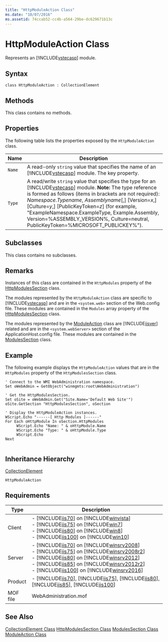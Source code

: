 ```yaml
---
title: "HttpModuleAction Class"
ms.date: "10/07/2016"
ms.assetid: 74ccab52-cc4b-a564-29be-dc629671b13c
---
```

# HttpModuleAction Class
Represents an [!INCLUDE[vstecasp](../wmi-provider/includes/vstecasp-md.md)] module.  
  
## Syntax  
  
```vbs  
class HttpModuleAction : CollectionElement  
```  
  
## Methods  
 This class contains no methods.  
  
## Properties  
 The following table lists the properties exposed by the `HttpModuleAction` class.  
  
|Name|Description|  
|----------|-----------------|  
|`Name`|A read-only `string` value that specifies the name of an [!INCLUDE[vstecasp](../wmi-provider/includes/vstecasp-md.md)] module. The key property.|  
|`Type`|A read/write `string` value that specifies the type for an [!INCLUDE[vstecasp](../wmi-provider/includes/vstecasp-md.md)] module. **Note:**  The type reference is formed as follows (items in brackets are not required): *Namespace*.*Typename*, *Assemblyname*[,] [Version=*x*,] [Culture=*y*,] [PublicKeyToken=*z*] (for example, "ExampleNamespace.ExampleType, Example.Assembly, Version=%ASSEMBLY_VERSION%, Culture=neutral, PublicKeyToken=%MICROSOFT_PUBLICKEY%").|  
  
## Subclasses  
 This class contains no subclasses.  
  
## Remarks  
 Instances of this class are contained in the `HttpModules` property of the [HttpModulesSection](../wmi-provider/httpmodulessection-class.md) class.  
  
 The modules represented by the `HttpModuleAction` class are specific to [!INCLUDE[vstecasp](../wmi-provider/includes/vstecasp-md.md)] and are in the `<system.web>` section of the Web.config file. These modules are contained in the `Modules` array property of the [HttpModulesSection](../wmi-provider/httpmodulessection-class.md) class.  
  
 The modules represented by the [ModuleAction](../wmi-provider/moduleaction-class.md) class are [!INCLUDE[iisver](../wmi-provider/includes/iisver-md.md)] related and are in the `<system.webServer>` section of the ApplicationHost.config file. These modules are contained in the [ModulesSection](../wmi-provider/modulessection-class.md) class.  
  
## Example  
 The following example displays the `HttpModuleAction` values that are in the `HttpModules` property of the `HttpModulesSection` class.  
  
```  
' Connect to the WMI WebAdministration namespace.  
Set oWebAdmin = GetObject("winmgmts:root\WebAdministration")  
  
' Get the HttpModulesSection.  
Set oSite = oWebAdmin.Get("Site.Name='Default Web Site'")  
oSite.GetSection "HttpModulesSection", oSection  
  
' Display the HttpModuleAction instances.
WScript.Echo "------[ Http Modules ]------"  
For Each oHttpModule In oSection.HttpModules  
     WScript.Echo "Name: " & oHttpModule.Name  
     WScript.Echo "Type: " & oHttpModule.Type  
     WScript.Echo  
Next  
  
```  
  
## Inheritance Hierarchy  
 [CollectionElement](../wmi-provider/collectionelement-class.md)  
  
 `HttpModuleAction`  
  
## Requirements  
  
|Type|Description|  
|----------|-----------------|  
|Client|-   [!INCLUDE[iis70](../wmi-provider/includes/iis70-md.md)] on [!INCLUDE[winvista](../wmi-provider/includes/winvista-md.md)]<br />-   [!INCLUDE[iis75](../wmi-provider/includes/iis75-md.md)] on [!INCLUDE[win7](../wmi-provider/includes/win7-md.md)]<br />-   [!INCLUDE[iis80](../wmi-provider/includes/iis80-md.md)] on [!INCLUDE[win8](../wmi-provider/includes/win8-md.md)]<br />-   [!INCLUDE[iis100](../wmi-provider/includes/iis100-md.md)] on [!INCLUDE[win10](../wmi-provider/includes/win10-md.md)]|  
|Server|-   [!INCLUDE[iis70](../wmi-provider/includes/iis70-md.md)] on [!INCLUDE[winsrv2008](../wmi-provider/includes/winsrv2008-md.md)]<br />-   [!INCLUDE[iis75](../wmi-provider/includes/iis75-md.md)] on [!INCLUDE[winsrv2008r2](../wmi-provider/includes/winsrv2008r2-md.md)]<br />-   [!INCLUDE[iis80](../wmi-provider/includes/iis80-md.md)] on [!INCLUDE[winsrv2012](../wmi-provider/includes/winsrv2012-md.md)]<br />-   [!INCLUDE[iis85](../wmi-provider/includes/iis85-md.md)] on [!INCLUDE[winsrv2012r2](../wmi-provider/includes/winsrv2012r2-md.md)]<br />-   [!INCLUDE[iis100](../wmi-provider/includes/iis100-md.md)] on [!INCLUDE[winsrv2016](../wmi-provider/includes/winsrv2016-md.md)]|  
|Product|-   [!INCLUDE[iis70](../wmi-provider/includes/iis70-md.md)], [!INCLUDE[iis75](../wmi-provider/includes/iis75-md.md)], [!INCLUDE[iis80](../wmi-provider/includes/iis80-md.md)], [!INCLUDE[iis85](../wmi-provider/includes/iis85-md.md)], [!INCLUDE[iis100](../wmi-provider/includes/iis100-md.md)]|  
|MOF file|WebAdministration.mof|  
  
## See Also  
 [CollectionElement Class](../wmi-provider/collectionelement-class.md)
 [HttpModulesSection Class](../wmi-provider/httpmodulessection-class.md)
 [ModulesSection Class](../wmi-provider/modulessection-class.md)
 [ModuleAction Class](../wmi-provider/moduleaction-class.md)
